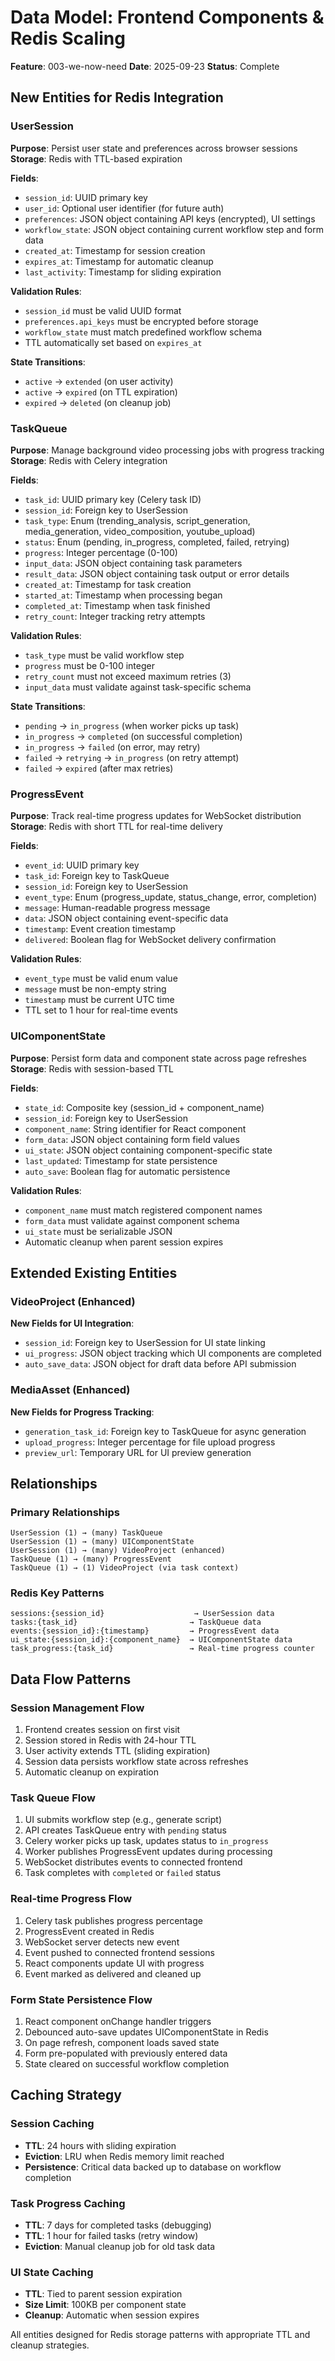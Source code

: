 # Data Model: Frontend Components & Redis Scaling

**Feature**: 003-we-now-need
**Date**: 2025-09-23
**Status**: Complete

## New Entities for Redis Integration

### UserSession
**Purpose**: Persist user state and preferences across browser sessions
**Storage**: Redis with TTL-based expiration

**Fields**:
- `session_id`: UUID primary key
- `user_id`: Optional user identifier (for future auth)
- `preferences`: JSON object containing API keys (encrypted), UI settings
- `workflow_state`: JSON object containing current workflow step and form data
- `created_at`: Timestamp for session creation
- `expires_at`: Timestamp for automatic cleanup
- `last_activity`: Timestamp for sliding expiration

**Validation Rules**:
- `session_id` must be valid UUID format
- `preferences.api_keys` must be encrypted before storage
- `workflow_state` must match predefined workflow schema
- TTL automatically set based on `expires_at`

**State Transitions**:
- `active` → `extended` (on user activity)
- `active` → `expired` (on TTL expiration)
- `expired` → `deleted` (on cleanup job)

### TaskQueue
**Purpose**: Manage background video processing jobs with progress tracking
**Storage**: Redis with Celery integration

**Fields**:
- `task_id`: UUID primary key (Celery task ID)
- `session_id`: Foreign key to UserSession
- `task_type`: Enum (trending_analysis, script_generation, media_generation, video_composition, youtube_upload)
- `status`: Enum (pending, in_progress, completed, failed, retrying)
- `progress`: Integer percentage (0-100)
- `input_data`: JSON object containing task parameters
- `result_data`: JSON object containing task output or error details
- `created_at`: Timestamp for task creation
- `started_at`: Timestamp when processing began
- `completed_at`: Timestamp when task finished
- `retry_count`: Integer tracking retry attempts

**Validation Rules**:
- `task_type` must be valid workflow step
- `progress` must be 0-100 integer
- `retry_count` must not exceed maximum retries (3)
- `input_data` must validate against task-specific schema

**State Transitions**:
- `pending` → `in_progress` (when worker picks up task)
- `in_progress` → `completed` (on successful completion)
- `in_progress` → `failed` (on error, may retry)
- `failed` → `retrying` → `in_progress` (on retry attempt)
- `failed` → `expired` (after max retries)

### ProgressEvent
**Purpose**: Track real-time progress updates for WebSocket distribution
**Storage**: Redis with short TTL for real-time delivery

**Fields**:
- `event_id`: UUID primary key
- `task_id`: Foreign key to TaskQueue
- `session_id`: Foreign key to UserSession
- `event_type`: Enum (progress_update, status_change, error, completion)
- `message`: Human-readable progress message
- `data`: JSON object containing event-specific data
- `timestamp`: Event creation timestamp
- `delivered`: Boolean flag for WebSocket delivery confirmation

**Validation Rules**:
- `event_type` must be valid enum value
- `message` must be non-empty string
- `timestamp` must be current UTC time
- TTL set to 1 hour for real-time events

### UIComponentState
**Purpose**: Persist form data and component state across page refreshes
**Storage**: Redis with session-based TTL

**Fields**:
- `state_id`: Composite key (session_id + component_name)
- `session_id`: Foreign key to UserSession
- `component_name`: String identifier for React component
- `form_data`: JSON object containing form field values
- `ui_state`: JSON object containing component-specific state
- `last_updated`: Timestamp for state persistence
- `auto_save`: Boolean flag for automatic persistence

**Validation Rules**:
- `component_name` must match registered component names
- `form_data` must validate against component schema
- `ui_state` must be serializable JSON
- Automatic cleanup when parent session expires

## Extended Existing Entities

### VideoProject (Enhanced)
**New Fields for UI Integration**:
- `session_id`: Foreign key to UserSession for UI state linking
- `ui_progress`: JSON object tracking which UI components are completed
- `auto_save_data`: JSON object for draft data before API submission

### MediaAsset (Enhanced)
**New Fields for Progress Tracking**:
- `generation_task_id`: Foreign key to TaskQueue for async generation
- `upload_progress`: Integer percentage for file upload progress
- `preview_url`: Temporary URL for UI preview generation

## Relationships

### Primary Relationships
```
UserSession (1) → (many) TaskQueue
UserSession (1) → (many) UIComponentState
UserSession (1) → (many) VideoProject (enhanced)
TaskQueue (1) → (many) ProgressEvent
TaskQueue (1) → (1) VideoProject (via task context)
```

### Redis Key Patterns
```
sessions:{session_id}                    → UserSession data
tasks:{task_id}                         → TaskQueue data
events:{session_id}:{timestamp}         → ProgressEvent data
ui_state:{session_id}:{component_name}  → UIComponentState data
task_progress:{task_id}                 → Real-time progress counter
```

## Data Flow Patterns

### Session Management Flow
1. Frontend creates session on first visit
2. Session stored in Redis with 24-hour TTL
3. User activity extends TTL (sliding expiration)
4. Session data persists workflow state across refreshes
5. Automatic cleanup on expiration

### Task Queue Flow
1. UI submits workflow step (e.g., generate script)
2. API creates TaskQueue entry with `pending` status
3. Celery worker picks up task, updates status to `in_progress`
4. Worker publishes ProgressEvent updates during processing
5. WebSocket distributes events to connected frontend
6. Task completes with `completed` or `failed` status

### Real-time Progress Flow
1. Celery task publishes progress percentage
2. ProgressEvent created in Redis
3. WebSocket server detects new event
4. Event pushed to connected frontend sessions
5. React components update UI with progress
6. Event marked as delivered and cleaned up

### Form State Persistence Flow
1. React component onChange handler triggers
2. Debounced auto-save updates UIComponentState in Redis
3. On page refresh, component loads saved state
4. Form pre-populated with previously entered data
5. State cleared on successful workflow completion

## Caching Strategy

### Session Caching
- **TTL**: 24 hours with sliding expiration
- **Eviction**: LRU when Redis memory limit reached
- **Persistence**: Critical data backed up to database on workflow completion

### Task Progress Caching
- **TTL**: 7 days for completed tasks (debugging)
- **TTL**: 1 hour for failed tasks (retry window)
- **Eviction**: Manual cleanup job for old task data

### UI State Caching
- **TTL**: Tied to parent session expiration
- **Size Limit**: 100KB per component state
- **Cleanup**: Automatic when session expires

All entities designed for Redis storage patterns with appropriate TTL and cleanup strategies.